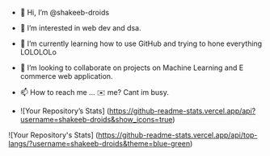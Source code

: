 
- 👋 Hi, I’m @shakeeb-droids
- 👀 I’m interested in web dev and dsa.
- 🌱 I’m currently learning how to use GitHub and trying to hone everything LOLOLOLo
- 💞️ I’m looking to collaborate on projects on Machine Learning and E commerce web application.
- 📫 How to reach me ... ✉️ me? Cant im busy.

- ![Your Repository’s Stats]
(https://github-readme-stats.vercel.app/api?username=shakeeb-droids&show_icons=true)

![Your Repository's Stats]
(https://github-readme-stats.vercel.app/api/top-langs/?username=shakeeb-droids&theme=blue-green)



 
